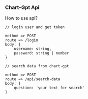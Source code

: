 ### Chart-Gpt Api

How to use api?

```
// login user and get token

method => POST
route => /login
body: {
    username: string,
    password: string | number
}

// search data from chart-gpt

method => POST
route => /api/search-data
body: {
    question: 'your text for search'
}

```